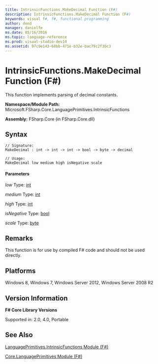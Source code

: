 ```yaml
---
title: IntrinsicFunctions.MakeDecimal Function (F#)
description: IntrinsicFunctions.MakeDecimal Function (F#)
keywords: visual f#, f#, functional programming
author: dend
manager: danielfe
ms.date: 05/16/2016
ms.topic: language-reference
ms.prod: visual-studio-dev14
ms.assetid: 97c9e143-68bb-471e-b32e-bac79c2f3bc3 
---
```


# IntrinsicFunctions.MakeDecimal Function (F#)

This function implements parsing of decimal constants.

**Namespace/Module Path:** Microsoft.FSharp.Core.LanguagePrimitives.IntrinsicFunctions

**Assembly:** FSharp.Core (in FSharp.Core.dll)


## Syntax

```
// Signature:
MakeDecimal : int -> int -> int -> bool -> byte -> decimal

// Usage:
MakeDecimal low medium high isNegative scale
```

#### Parameters
*low*
Type: [int](https://msdn.microsoft.com/library/025d5455-3622-4ea5-9573-3ecbd4ee1375)


*medium*
Type: [int](https://msdn.microsoft.com/library/025d5455-3622-4ea5-9573-3ecbd4ee1375)


*high*
Type: [int](https://msdn.microsoft.com/library/025d5455-3622-4ea5-9573-3ecbd4ee1375)


*isNegative*
Type: [bool](https://msdn.microsoft.com/library/89c0cf9c-49ce-4207-a3be-555851a67dd5)


*scale*
Type: [byte](https://msdn.microsoft.com/library/17a98430-283a-4ff6-a475-e6999577179d)




## Remarks
This function is for use by compiled F# code and should not be used directly.


## Platforms
Windows 8, Windows 7, Windows Server 2012, Windows Server 2008 R2


## Version Information
**F# Core Library Versions**

Supported in: 2.0, 4.0, Portable




## See Also
[LanguagePrimitives.IntrinsicFunctions Module &#40;F&#35;&#41;](LanguagePrimitives.IntrinsicFunctions-Module-%5BFSharp%5D.md)

[Core.LanguagePrimitives Module &#40;F&#35;&#41;](Core.LanguagePrimitives-Module-%5BFSharp%5D.md)

